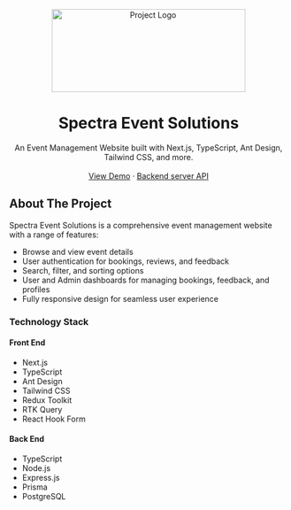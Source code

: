 <div align="center">
  <img src="https://i.ibb.co/tbYktFp/logo-removebg-preview.png" alt="Project Logo" width="350" height="150">
</div>

<h1 align="center">Spectra Event Solutions</h1>

<p align="center">
  An Event Management Website built with Next.js, TypeScript, Ant Design, Tailwind CSS, and more.
  <br />
  <br />
  <a href="https://spectraeventsolutions.up.railway.app/">View Demo</a>
  ·
  <a href="https://spectra-event-solutions-backend.vercel.app/">Backend server API</a>
</p>

<!-- Shields -->

<!-- Table of Contents -->

## About The Project

Spectra Event Solutions is a comprehensive event management website with a range of features:
- Browse and view event details
- User authentication for bookings, reviews, and feedback
- Search, filter, and sorting options
- User and Admin dashboards for managing bookings, feedback, and profiles
- Fully responsive design for seamless user experience

### Technology Stack

#### Front End
- Next.js
- TypeScript
- Ant Design
- Tailwind CSS
- Redux Toolkit
- RTK Query
- React Hook Form

#### Back End
- TypeScript
- Node.js
- Express.js
- Prisma
- PostgreSQL



